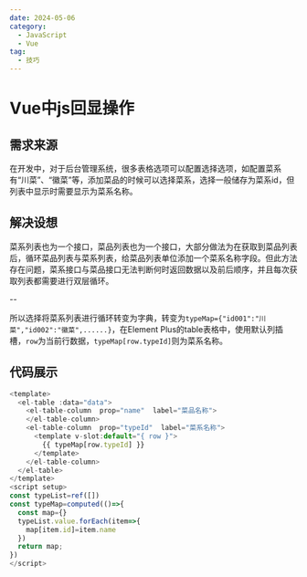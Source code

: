 ```yaml
---
date: 2024-05-06
category:
  - JavaScript
  - Vue
tag:
  - 技巧
---
```


# Vue中js回显操作

## 需求来源

在开发中，对于后台管理系统，很多表格选项可以配置选择选项，如配置菜系有“川菜”、“徽菜”等，添加菜品的时候可以选择菜系，选择一般储存为菜系id，但列表中显示时需要显示为菜系名称。
<!-- more -->
## 解决设想

菜系列表也为一个接口，菜品列表也为一个接口，大部分做法为在获取到菜品列表后，循环菜品列表与菜系列表，给菜品列表单位添加一个菜系名称字段。但此方法存在问题，菜系接口与菜品接口无法判断何时返回数据以及前后顺序，并且每次获取列表都需要进行双层循环。

--

所以选择将菜系列表进行循环转变为字典，转变为`typeMap={"id001":"川菜","id002":"徽菜",......}`，在Element Plus的table表格中，使用默认列插槽，`row`为当前行数据，`typeMap[row.typeId]`则为菜系名称。

## 代码展示

```javascript
<template>
  <el-table :data="data">
    <el-table-column  prop="name"  label="菜品名称">
    </el-table-column>
    <el-table-column  prop="typeId"  label="菜系名称">
      <template v-slot:default="{ row }">
        {{ typeMap[row.typeId] }}
      </template>
    </el-table-column>
  </el-table>
</template>
<script setup>
const typeList=ref([])
const typeMap=computed(()=>{
  const map={}
  typeList.value.forEach(item=>{
    map[item.id]=item.name
  })
  return map;
})
</script>
```
